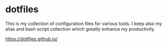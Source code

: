 # dotfiles
This is my collection of configuration files for various tools.
I keep also my alias and bash script collection which greatly enhance my productivity.

https://dotfiles.github.io/
